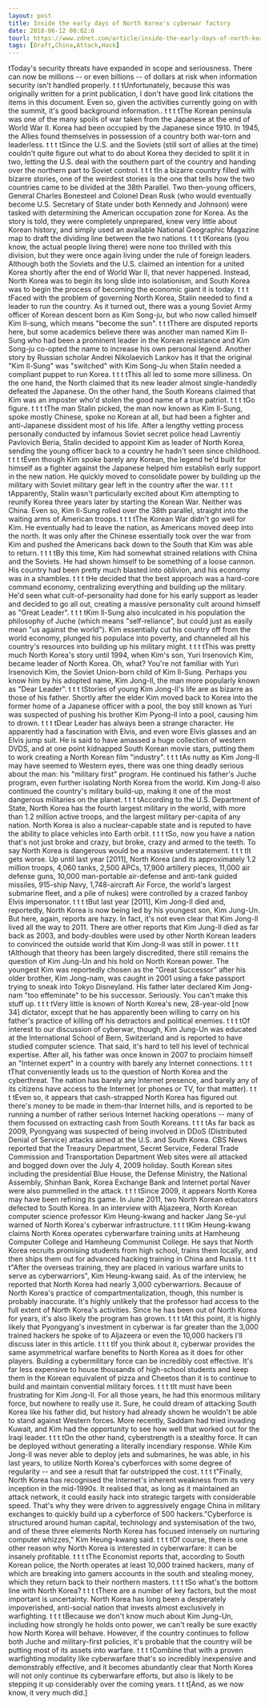 ```yaml
---
layout: post
title: Inside the early days of North Korea's cyberwar factory
date: 2018-06-12 00:02:6
tourl: https://www.zdnet.com/article/inside-the-early-days-of-north-koreas-cyberwar-factory/
tags: [Draft,China,Attack,Hack]
---
```

 tToday's security threats have expanded in scope and seriousness. There can now be millions -- or even billions -- of dollars at risk when information security isn't handled properly. t t tUnfortunately, because this was originally written for a print publication, I don't have good link citations the items in this document. Even so, given the activities currently going on with the summit, it's good background information.. t t t tThe Korean peninsula was one of the many spoils of war taken from the Japanese at the end of World War II. Korea had been occupied by the Japanese since 1910. In 1945, the Allies found themselves in possession of a country both war-torn and leaderless. t t t tSince the U.S. and the Soviets (still sort of allies at the time) couldn't quite figure out what to do about Korea they decided to split it in two, letting the U.S. deal with the southern part of the country and handing over the northern part to Soviet control. t t t tIn a bizarre country filled with bizarre stories, one of the weirdest stories is the one that tells how the two countries came to be divided at the 38th Parallel. Two then-young officers, General Charles Bonesteel and Colonel Dean Rusk (who would eventually become U.S. Secretary of State under both Kennedy and Johnson) were tasked with determining the American occupation zone for Korea. As the story is told, they were completely unprepared, knew very little about Korean history, and simply used an available National Geographic Magazine map to draft the dividing line between the two nations. t t t tKoreans (you know, the actual people living there) were none too thrilled with this division, but they were once again living under the rule of foreign leaders. Although both the Soviets and the U.S. claimed an intention for a united Korea shortly after the end of World War II, that never happened. Instead, North Korea was to begin its long slide into isolationism, and South Korea was to begin the process of becoming the economic giant it is today. t t t tFaced with the problem of governing North Korea, Stalin needed to find a leader to run the country. As it turned out, there was a young Soviet Army officer of Korean descent born as Kim Song-ju, but who now called himself Kim Il-sung, which means "become the sun". t t tThere are disputed reports here, but some academics believe there was another man named Kim Il-Sung who had been a prominent leader in the Korean resistance and Kim Song-ju co-opted the name to increase his own personal legend. Another story by Russian scholar Andrei Nikolaevich Lankov has it that the original "Kim Il-Sung" was "switched" with Kim Song-Ju when Stalin needed a compliant puppet to run Korea. t t t tThis all led to some more silliness. On the one hand, the North claimed that its new leader almost single-handedly defeated the Japanese. On the other hand, the South Koreans claimed that Kim was an imposter who'd stolen the good name of a true patriot. t t t tGo figure. t t t tThe man Stalin picked, the man now known as Kim Il-Sung, spoke mostly Chinese, spoke no Korean at all, but had been a fighter and anti-Japanese dissident most of his life. After a lengthy vetting process personally conducted by infamous Soviet secret police head Lavrentiy Pavlovich Beria, Stalin decided to appoint Kim as leader of North Korea, sending the young officer back to a country he hadn't seen since childhood. t t t tEven though Kim spoke barely any Korean, the legend he'd built for himself as a fighter against the Japanese helped him establish early support in the new nation. He quickly moved to consolidate power by building up the military with Soviet military gear left in the country after the war. t t t tApparently, Stalin wasn't particularly excited about Kim attempting to reunify Korea three years later by starting the Korean War. Neither was China. Even so, Kim Il-Sung rolled over the 38th parallel, straight into the waiting arms of American troops. t t t tThe Korean War didn't go well for Kim. He eventually had to leave the nation, as Americans moved deep into the north. It was only after the Chinese essentially took over the war from Kim and pushed the Americans back down to the South that Kim was able to return. t t t tBy this time, Kim had somewhat strained relations with China and the Soviets. He had shown himself to be something of a loose cannon. His country had been pretty much blasted into oblivion, and his economy was in a shambles. t t t tHe decided that the best approach was a hard-core command economy, centralizing everything and building up the military. He'd seen what cult-of-personality had done for his early support as leader and decided to go all out, creating a massive personality cult around himself as "Great Leader". t t t tKim Il-Sung also inculcated in his population the philosophy of Juche (which means "self-reliance", but could just as easily mean "us against the world"). Kim essentially cut his country off from the world economy, plunged his populace into poverty, and channeled all his country's resources into building up his military might. t t t tThis was pretty much North Korea's story until 1994, when Kim's son, Yuri Irsenovich Kim, became leader of North Korea. Oh, what? You're not familiar with Yuri Irsenovich Kim, the Soviet Union-born child of Kim Il-Sung. Perhaps you know him by his adopted name, Kim Jong-Il, the man more popularly known as "Dear Leader". t t t tStories of young Kim Jong-Il's life are as bizarre as those of his father. Shortly after the elder Kim moved back to Korea into the former home of a Japanese officer with a pool, the boy still known as Yuri was suspected of pushing his brother Kim Pyong-Il into a pool, causing him to drown. t t t tDear Leader has always been a strange character. He apparently had a fascination with Elvis, and even wore Elvis glasses and an Elvis jump suit. He is said to have amassed a huge collection of western DVDS, and at one point kidnapped South Korean movie stars, putting them to work creating a North Korean film "industry". t t t tAs nutty as Kim Jong-Il may have seemed to Western eyes, there was one thing deadly serious about the man: his "military first" program. He continued his father's Juche program, even further isolating North Korea from the world. Kim Jong-Il also continued the country's military build-up, making it one of the most dangerous militaries on the planet. t t t tAccording to the U.S. Department of State, North Korea has the fourth largest military in the world, with more than 1.2 million active troops, and the largest military per-capita of any nation. North Korea is also a nuclear-capable state and is reputed to have the ability to place vehicles into Earth orbit. t t t tSo, now you have a nation that's not just broke and crazy, but broke, crazy and armed to the teeth. To say North Korea is dangerous would be a massive understatement. t t t tIt gets worse. Up until last year [2011], North Korea (and its approximately 1.2 million troops, 4,060 tanks, 2,500 APCs, 17,900 artillery pieces, 11,000 air defense guns, 10,000 man-portable air-defense and anti-tank guided missiles, 915-ship Navy, 1,748-aircraft Air Force, the world's largest submarine fleet, and a pile of nukes) were controlled by a crazed fanboy Elvis impersonator. t t t tBut last year [2011], Kim Jong-Il died and, reportedly, North Korea is now being led by his youngest son, Kim Jung-Un. But here, again, reports are hazy. In fact, it's not even clear that Kim Jong-Il lived all the way to 2011. There are other reports that Kim Jung-Il died as far back as 2003, and body-doubles were used by other North Korean leaders to convinced the outside world that Kim Jong-Il was still in power. t t t tAlthough that theory has been largely discredited, there still remains the question of Kim Jung-Un and his hold on North Korean power. The youngest Kim was reportedly chosen as the "Great Successor" after his older brother, Kim Jong-nam, was caught in 2001 using a fake passport trying to sneak into Tokyo Disneyland. His father later declared Kim Jong-nam "too effeminate" to be his successor. Seriously. You can't make this stuff up. t t t tVery little is known of North Korea's new, 28-year-old [now 34] dictator, except that he has apparently been willing to carry on his father's practice of killing off his detractors and political enemies. t t t tOf interest to our discussion of cyberwar, though, Kim Jung-Un was educated at the International School of Bern, Switzerland and is reported to have studied computer science. That said, it's hard to tell his level of technical expertise. After all, his father was once known in 2007 to proclaim himself an "Internet expert" in a country with barely any Internet connections. t t t tThat conveniently leads us to the question of North Korea and the cyberthreat. The nation has barely any Internet presence, and barely any of its citizens have access to the Internet (or phones or TV, for that matter). t t t tEven so, it appears that cash-strapped North Korea has figured out there's money to be made in them-thar Internet hills, and is reported to be running a number of rather serious Internet hacking operations -- many of them focussed on extracting cash from South Koreans. t t t tAs far back as 2009, Pyongyang was suspected of being involved in DDoS (Distributed Denial of Service) attacks aimed at the U.S. and South Korea. CBS News reported that the Treasury Department, Secret Service, Federal Trade Commission and Transportation Department Web sites were all attacked and bogged down over the July 4, 2009 holiday. South Korean sites including the presidential Blue House, the Defense Ministry, the National Assembly, Shinhan Bank, Korea Exchange Bank and Internet portal Naver were also pummelled in the attack. t t t tSince 2009, it appears North Korea may have been refining its game. In June 2011, two North Korean educators defected to South Korea. In an interview with Aljazeera, North Korean computer science professor Kim Heung-kwang and hacker Jang Se-yul warned of North Korea's cyberwar infrastructure. t t t tKim Heung-kwang claims North Korea operates cyberwarfare training units at Hamheung Computer College and Hamheung Communist College. He says that North Korea recruits promising students from high school, trains them locally, and then ships them out for advanced hacking training in China and Russia. t t t t"After the overseas training, they are placed in various warfare units to serve as cyberwarriors", Kim Heung-kwang said. As of the interview, he reported that North Korea had nearly 3,000 cyberwarriors. Because of North Korea's practice of compartmentalization, though, this number is probably inaccurate. It's highly unlikely that the professor had access to the full extent of North Korea's activities. Since he has been out of North Korea for years, it's also likely the program has grown. t t t tAt this point, it is highly likely that Pyongyang's investment in cyberwar is far greater than the 3,000 trained hackers he spoke of to Aljazeera or even the 10,000 hackers I'll discuss later in this article. t t t tIf you think about it, cyberwar provides the same asymmetrical warfare benefits to North Korea as it does for other players. Building a cybermilitary force can be incredibly cost effective. It's far less expensive to house thousands of high-school students and keep them in the Korean equivalent of pizza and Cheetos than it is to continue to build and maintain convential military forces. t t t tIt must have been frustrating for Kim Jong-Il. For all those years, he had this enormous military force, but nowhere to really use it. Sure, he could dream of attacking South Korea like his father did, but history had already shown he wouldn't be able to stand against Western forces. More recently, Saddam had tried invading Kuwait, and Kim had the opportunity to see how well that worked out for the Iraqi leader. t t t tOn the other hand, cyberstrength is a stealthy force. It can be deployed without generating a literally incendiary response. While Kim Jong-Il was never able to deploy jets and submarines, he was able, in his last years, to utilize North Korea's cyberforces with some degree of regularity -- and see a result that far outstripped the cost. t t t t"Finally, North Korea has recognised the Internet's inherent weakness from its very inception in the mid-1990s. It realised that, as long as it maintained an attack network, it could easily hack into strategic targets with considerable speed. That's why they were driven to aggressively engage China in military exchanges to quickly build up a cyberforce of 500 hackers."Cyberforce is structured around human capital, technology and systemisation of the two, and of these three elements North Korea has focused intensely on nurturing computer whizzes," Kim Heung-kwang said. t t t tOf course, there is one other reason why North Korea is interested in cyberwarfare: it can be insanely profitable. t t t tThe Economist reports that, according to South Korean police, the North operates at least 10,000 trained hackers, many of which are breaking into gamers accounts in the south and stealing money, which they return back to their northern masters. t t t tSo what's the bottom line with North Korea? t t t tThere are a number of key factors, but the most important is uncertainty. North Korea has long been a desperately impoverished, anti-social nation that invests almost exclusively in warfighting. t t t tBecause we don't know much about Kim Jung-Un, including how strongly he holds onto power, we can't really be sure exactly how North Korea will behave. However, if the country continues to follow both Juche and military-first policies, it's probable that the country will be putting most of its assets into warfare. t t t tCombine that with a proven warfighting modality like cyberwarfare that's so incredibly inexpensive and demonstrably effective, and it becomes abundantly clear that North Korea will not only continue its cyberwarfare efforts, but also is likely to be stepping it up considerably over the coming years. t t t[And, as we now know, it very much did.] 